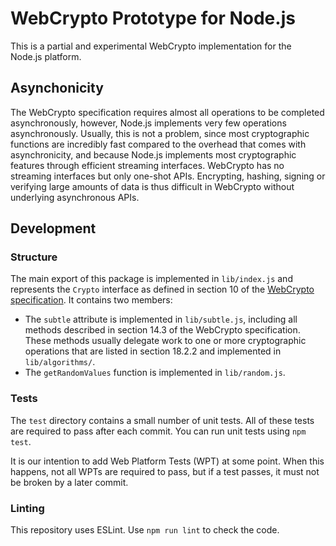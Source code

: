 # WebCrypto Prototype for Node.js

This is a partial and experimental WebCrypto implementation for the Node.js
platform.

## Asynchonicity

The WebCrypto specification requires almost all operations to be completed
asynchronously, however, Node.js implements very few operations asynchronously.
Usually, this is not a problem, since most cryptographic functions are
incredibly fast compared to the overhead that comes with asynchronicity,
and because Node.js implements most cryptographic features through efficient
streaming interfaces. WebCrypto has no streaming interfaces but only one-shot
APIs. Encrypting, hashing, signing or verifying large amounts of data is thus
difficult in WebCrypto without underlying asynchronous APIs.

## Development

### Structure

The main export of this package is implemented in `lib/index.js` and represents
the `Crypto` interface as defined in section 10 of the
[WebCrypto specification][]. It contains two members:

- The `subtle` attribute is implemented in `lib/subtle.js`, including all
  methods described in section 14.3 of the WebCrypto specification. These
  methods usually delegate work to one or more cryptographic operations
  that are listed in section 18.2.2 and implemented in `lib/algorithms/`.
- The `getRandomValues` function is implemented in `lib/random.js`.

### Tests

The `test` directory contains a small number of unit tests. All of these tests
are required to pass after each commit. You can run unit tests using `npm test`.

It is our intention to add Web Platform Tests (WPT) at some point. When this
happens, not all WPTs are required to pass, but if a test passes, it must not be
broken by a later commit.

### Linting

This repository uses ESLint. Use `npm run lint` to check the code.

[WebCrypto specification]: https://www.w3.org/TR/WebCryptoAPI/

